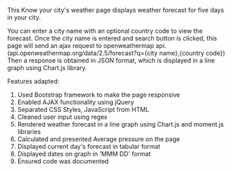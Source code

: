This Know your city's weather page displays weather forecast for five days in
your city.

You can enter a city name with an optional country code to view the forecast.
Once the city name is entered and search button is clicked, this page will send
an ajax request to openweathermap api. (api.openweathermap.org/data/2.5/forecast?q={city name},{country code})
Then a response is obtained in JSON format, which is displayed in a line graph
using Chart.js library.

Features adapted:

1. Used Bootstrap framework to make the page responsive
2. Enabled AJAX functionality using jQuery
3. Separated CSS Styles, JavaScript from HTML
4. Cleaned user input using regex
5. Rendered weather forecast in a line graph using Chart.js and moment.js libraries
6. Calculated and presented Average pressure on the page
7. Displayed current day's forecast in tabular format
8. Displayed dates on graph in 'MMM DD' format
9. Ensured code was documented
